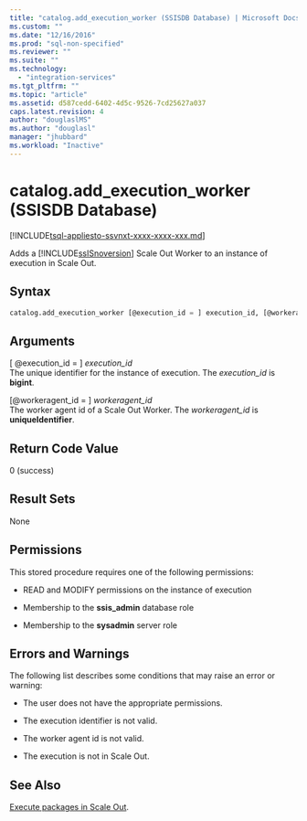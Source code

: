 ```yaml
---
title: "catalog.add_execution_worker (SSISDB Database) | Microsoft Docs"
ms.custom: ""
ms.date: "12/16/2016"
ms.prod: "sql-non-specified"
ms.reviewer: ""
ms.suite: ""
ms.technology: 
  - "integration-services"
ms.tgt_pltfrm: ""
ms.topic: "article"
ms.assetid: d587cedd-6402-4d5c-9526-7cd25627a037
caps.latest.revision: 4
author: "douglaslMS"
ms.author: "douglasl"
manager: "jhubbard"
ms.workload: "Inactive"
---
```

# catalog.add_execution_worker (SSISDB Database)
[!INCLUDE[tsql-appliesto-ssvnxt-xxxx-xxxx-xxx.md](../../includes/tsql-appliesto-ssvnxt-xxxx-xxxx-xxx.md)]

Adds a [!INCLUDE[ssISnoversion](../../includes/ssisnoversion-md.md)] Scale Out Worker to an instance of execution in Scale Out.

## Syntax

```sql
catalog.add_execution_worker [@execution_id = ] execution_id, [@workeragent_id = ] workeragent_id
```

## Arguments
[ @execution_id = ] *execution_id*  
 The unique identifier for the instance of execution. The *execution_id* is **bigint**.  
 
[@workeragent_id = ] *workeragent_id*  
The worker agent id of a Scale Out Worker. The *workeragent_id* is **uniqueIdentifier**.

## Return Code Value  
 0 (success)  
  
## Result Sets  
 None  

## Permissions  
 This stored procedure requires one of the following permissions:  
  
-   READ and MODIFY permissions on the instance of execution  
  
-   Membership to the **ssis_admin** database role  
  
-   Membership to the **sysadmin** server role  
 
## Errors and Warnings  
 The following list describes some conditions that may raise an error or warning:  
 
- The user does not have the appropriate permissions.

- The execution identifier is not valid.

- The worker agent id is not valid.

- The execution is not in Scale Out.

## See Also
[Execute packages in Scale Out](~/integration-services/scale-out/run-packages-in-integration-services-ssis-scale-out.md).


